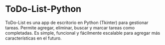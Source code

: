 # ToDo-List-Python
ToDo-List es una app de escritorio en Python (Tkinter) para gestionar tareas. Permite agregar, eliminar, buscar y marcar tareas como completadas. Es simple, funcional y fácilmente escalable para agregar más características en el futuro.
